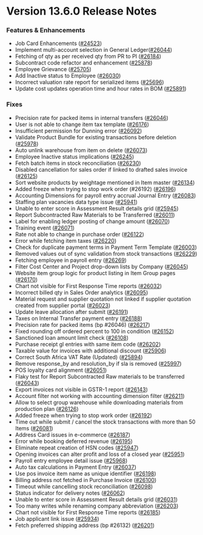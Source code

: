 # Version 13.6.0 Release Notes

### Features & Enhancements

- Job Card Enhancements ([#24523](https://github.com/sparrownova/Shopper/pull/24523))
- Implement multi-account selection in General Ledger([#26044](https://github.com/sparrownova/Shopper/pull/26044))
- Fetching of qty as per received qty from PR to PI ([#26184](https://github.com/sparrownova/Shopper/pull/26184))
- Subcontract code refactor and enhancement ([#25878](https://github.com/sparrownova/Shopper/pull/25878))
- Employee Grievance ([#25705](https://github.com/sparrownova/Shopper/pull/25705))
- Add Inactive status to Employee ([#26030](https://github.com/sparrownova/Shopper/pull/26030))
- Incorrect valuation rate report for serialized items ([#25696](https://github.com/sparrownova/Shopper/pull/25696))
- Update cost updates operation time and hour rates in BOM ([#25891](https://github.com/sparrownova/Shopper/pull/25891))

### Fixes

- Precision rate for packed items in internal transfers ([#26046](https://github.com/sparrownova/Shopper/pull/26046))
- User is not able to change item tax template ([#26176](https://github.com/sparrownova/Shopper/pull/26176))
- Insufficient permission for Dunning error ([#26092](https://github.com/sparrownova/Shopper/pull/26092))
- Validate Product Bundle for existing transactions before deletion ([#25978](https://github.com/sparrownova/Shopper/pull/25978))
- Auto unlink warehouse from item on delete ([#26073](https://github.com/sparrownova/Shopper/pull/26073))
- Employee Inactive status implications ([#26245](https://github.com/sparrownova/Shopper/pull/26245))
- Fetch batch items in stock reconciliation ([#26230](https://github.com/sparrownova/Shopper/pull/26230))
- Disabled cancellation for sales order if linked to drafted sales invoice ([#26125](https://github.com/sparrownova/Shopper/pull/26125))
- Sort website products by weightage mentioned in Item master ([#26134](https://github.com/sparrownova/Shopper/pull/26134))
- Added freeze when trying to stop work order (#26192) ([#26196](https://github.com/sparrownova/Shopper/pull/26196))
- Accounting Dimensions for payroll entry accrual Journal Entry ([#26083](https://github.com/sparrownova/Shopper/pull/26083))
- Staffing plan vacancies data type issue ([#25941](https://github.com/sparrownova/Shopper/pull/25941))
- Unable to enter score in Assessment Result details grid ([#25945](https://github.com/sparrownova/Shopper/pull/25945))
- Report Subcontracted Raw Materials to be Transferred ([#26011](https://github.com/sparrownova/Shopper/pull/26011))
- Label for enabling ledger posting of change amount ([#26070](https://github.com/sparrownova/Shopper/pull/26070))
- Training event ([#26071](https://github.com/sparrownova/Shopper/pull/26071))
- Rate not able to change in purchase order ([#26122](https://github.com/sparrownova/Shopper/pull/26122))
- Error while fetching item taxes ([#26220](https://github.com/sparrownova/Shopper/pull/26220))
- Check for duplicate payment terms in Payment Term Template ([#26003](https://github.com/sparrownova/Shopper/pull/26003))
- Removed values out of sync validation from stock transactions ([#26229](https://github.com/sparrownova/Shopper/pull/26229))
- Fetching employee in payroll entry ([#26269](https://github.com/sparrownova/Shopper/pull/26269))
- Filter Cost Center and Project drop-down lists by Company ([#26045](https://github.com/sparrownova/Shopper/pull/26045))
- Website item group logic for product listing in Item Group pages ([#26170](https://github.com/sparrownova/Shopper/pull/26170))
- Chart not visible for First Response Time reports ([#26032](https://github.com/sparrownova/Shopper/pull/26032))
- Incorrect billed qty in Sales Order analytics ([#26095](https://github.com/sparrownova/Shopper/pull/26095))
- Material request and supplier quotation not linked if supplier quotation created from supplier portal ([#26023](https://github.com/sparrownova/Shopper/pull/26023))
- Update leave allocation after submit ([#26191](https://github.com/sparrownova/Shopper/pull/26191))
- Taxes on Internal Transfer payment entry ([#26188](https://github.com/sparrownova/Shopper/pull/26188))
- Precision rate for packed items (bp #26046) ([#26217](https://github.com/sparrownova/Shopper/pull/26217))
- Fixed rounding off ordered percent to 100 in condition ([#26152](https://github.com/sparrownova/Shopper/pull/26152))
- Sanctioned loan amount limit check ([#26108](https://github.com/sparrownova/Shopper/pull/26108))
- Purchase receipt gl entries with same item code ([#26202](https://github.com/sparrownova/Shopper/pull/26202))
- Taxable value for invoices with additional discount ([#25906](https://github.com/sparrownova/Shopper/pull/25906))
- Correct South Africa VAT Rate (Updated) ([#25894](https://github.com/sparrownova/Shopper/pull/25894))
- Remove response_by and resolution_by if sla is removed ([#25997](https://github.com/sparrownova/Shopper/pull/25997))
- POS loyalty card alignment ([#26051](https://github.com/sparrownova/Shopper/pull/26051))
- Flaky test for Report Subcontracted Raw materials to be transferred ([#26043](https://github.com/sparrownova/Shopper/pull/26043))
- Export invoices not visible in GSTR-1 report ([#26143](https://github.com/sparrownova/Shopper/pull/26143))
- Account filter not working with accounting dimension filter ([#26211](https://github.com/sparrownova/Shopper/pull/26211))
- Allow to select group warehouse while downloading materials from production plan ([#26126](https://github.com/sparrownova/Shopper/pull/26126))
- Added freeze when trying to stop work order ([#26192](https://github.com/sparrownova/Shopper/pull/26192))
- Time out while submit / cancel the stock transactions with more than 50 Items ([#26081](https://github.com/sparrownova/Shopper/pull/26081))
- Address Card issues in e-commerce ([#26187](https://github.com/sparrownova/Shopper/pull/26187))
- Error while booking deferred revenue ([#26195](https://github.com/sparrownova/Shopper/pull/26195))
- Eliminate repeat creation of HSN codes ([#25947](https://github.com/sparrownova/Shopper/pull/25947))
- Opening invoices can alter profit and loss of a closed year ([#25951](https://github.com/sparrownova/Shopper/pull/25951))
- Payroll entry employee detail issue ([#25968](https://github.com/sparrownova/Shopper/pull/25968))
- Auto tax calculations in Payment Entry ([#26037](https://github.com/sparrownova/Shopper/pull/26037))
- Use pos invoice item name as unique identifier ([#26198](https://github.com/sparrownova/Shopper/pull/26198))
- Billing address not fetched in Purchase Invoice ([#26100](https://github.com/sparrownova/Shopper/pull/26100))
- Timeout while cancelling stock reconciliation ([#26098](https://github.com/sparrownova/Shopper/pull/26098))
- Status indicator for delivery notes ([#26062](https://github.com/sparrownova/Shopper/pull/26062))
- Unable to enter score in Assessment Result details grid ([#26031](https://github.com/sparrownova/Shopper/pull/26031))
- Too many writes while renaming company abbreviation ([#26203](https://github.com/sparrownova/Shopper/pull/26203))
- Chart not visible for First Response Time reports ([#26185](https://github.com/sparrownova/Shopper/pull/26185))
- Job applicant link issue ([#25934](https://github.com/sparrownova/Shopper/pull/25934))
- Fetch preferred shipping address (bp #26132) ([#26201](https://github.com/sparrownova/Shopper/pull/26201))
